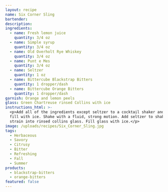 ```yaml
---
layout: recipe
name: Six Corner Sling
bartender:
description:
ingredients:
  - name: Fresh lemon juice
    quantity: 3/4 oz
  - name: Simple syrup
    quantity: 3/4 oz
  - name: Old Overholt Rye Whiskey
    quantity: 3/4 oz
  - name: Punt e Mes
    quantity: 3/4 oz
  - name: Seltzer
    quantity: 1 oz
  - name: Bittercube Blackstrap Bitters
    quantity: 1 dropper/dash
  - name: Bittercube Orange Bitters
    quantity: 1 dropper/dash
garnish: Orange and lemon peels
glass: Green Chartreuse rinsed Collins with ice
instructions_html: >-
  <p>Add all of the ingredients except seltzer to a cocktail shaker and then
  fill with ice. Shake with a fluid, strong motion. Add seltzer to shaker and
  strain into rinsed collins glass. Fill glass with ice.</p>
image: /uploads/recipes/Six_Corner_Sling.jpg
tags:
  - Herbaceous
  - Savory
  - Citrusy
  - Bitter
  - Refreshing
  - Fall
  - Summer
products:
  - blackstrap-bitters
  - orange-bitters
featured: false
---
```



